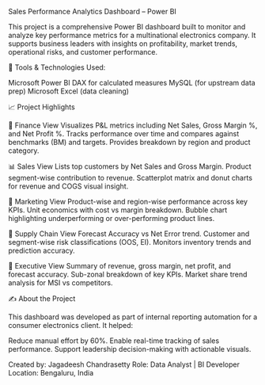Sales Performance Analytics Dashboard – Power BI

This project is a comprehensive Power BI dashboard built to monitor and analyze key performance metrics for a multinational electronics company. It supports business leaders with insights on profitability, market trends, operational risks, and customer performance.

🔧 Tools & Technologies Used:

Microsoft Power BI
DAX for calculated measures
MySQL (for upstream data prep)
Microsoft Excel (data cleaning)

📈 Project Highlights

📅 Finance View
Visualizes P&L metrics including Net Sales, Gross Margin %, and Net Profit %.
Tracks performance over time and compares against benchmarks (BM) and targets.
Provides breakdown by region and product category.

📊 Sales View
Lists top customers by Net Sales and Gross Margin.
Product segment-wise contribution to revenue.
Scatterplot matrix and donut charts for revenue and COGS visual insight.

💼 Marketing View
Product-wise and region-wise performance across key KPIs.
Unit economics with cost vs margin breakdown.
Bubble chart highlighting underperforming or over-performing product lines.

🚚 Supply Chain View
Forecast Accuracy vs Net Error trend.
Customer and segment-wise risk classifications (OOS, EI).
Monitors inventory trends and prediction accuracy.

🧱 Executive View
Summary of revenue, gross margin, net profit, and forecast accuracy.
Sub-zonal breakdown of key KPIs.
Market share trend analysis for MSI vs competitors.

✍️ About the Project

This dashboard was developed as part of internal reporting automation for a consumer electronics client. It helped:

Reduce manual effort by 60%.
Enable real-time tracking of sales performance.
Support leadership decision-making with actionable visuals.

Created by: Jagadeesh Chandrasetty
Role: Data Analyst | BI Developer Location: Bengaluru, India
